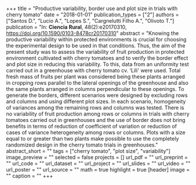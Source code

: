 +++
title = "Productive variability, border use and plot size in trials with cherry tomato"
date = "2018-01-01"
publication_types = ["2"]
authors = ["Santos D.", "Lucio A.", "Lopes S.", "Cargnelutti Filho A.", "Olivoto T."]
publication = "In: **Ciencia Rural**, 48(2):e20170310, https://doi.org/10.1590/0103-8478cr20170310"
abstract = "Knowing the productive variability within protected environments is crucial for choosing the experimental design to be used in that conditions. Thus, the aim of the present study was to assess the variability of fruit production in protected environment cultivated with cherry tomatoes and to verify the border effect and plot size in reducing this variability. To this, data from an uniformity test carried out in a greenhouse with cherry tomato cv. ‘Lili' were used. Total fresh mass of fruits per plant was considered being these plants arranged in cropping rows parallel to the lateral openings of the greenhouse and also the same plants arranged in columns perpendicular to these openings. To generate the borders, different scenarios were designed by excluding rows and columns and using different plot sizes. In each scenario, homogeneity of variances among the remaining rows and columns was tested. There is no variability of fruit production among rows or columns in trials with cherry tomatoes carried out in greenhouses and the use of border does not bring benefits in terms of reduction of coefficient of variation or reduction of cases of variance heterogeneity among rows or columns. Plots with a size equal to or greater than two plants make possible to use the completely randomized design in the cherry tomato trials in greenhouses."
abstract_short = ""
tags = ["cherry tomato", "plot size", "variability"]
image_preview = ""
selected = false
projects = []
url_pdf = ""
url_preprint = ""
url_code = ""
url_dataset = ""
url_project = ""
url_slides = ""
url_video = ""
url_poster = ""
url_source = ""
math = true
highlight = true
[header]
image = ""
caption = ""
+++
